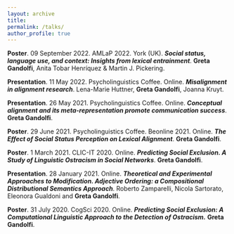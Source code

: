 ```yaml
---
layout: archive
title: 
permalink: /talks/
author_profile: true
---
```

**Poster**. 09 September 2022. AMLaP 2022. York (UK). _**Social status, language use, and context: Insights from lexical entrainment**_. **Greta Gandolfi**, Anita Tobar Henríquez & Martin J. Pickering.

**Presentation**. 11 May 2022. Psycholinguistics Coffee. Online. _**Misalignment in alignment research**_. Lena-Marie Huttner, **Greta Gandolfi**, Joanna Kruyt.

**Presentation**. 26 May 2021. Psycholinguistics Coffee. Online. _**Conceptual alignment and its meta-representation promote communication success**_. **Greta Gandolfi**. 

**Poster**. 29 June 2021. Psycholinguistics Coffee. Beonline 2021. Online. _**The Effect of Social Status Perception on Lexical Alignment**_. **Greta Gandolfi**.

**Poster**. 1 March 2021. CLIC-IT 2020. Online. _**Predicting Social Exclusion. A Study of Linguistic Ostracism in Social Networks**_. **Greta Gandolfi**. 

**Presentation**. 28 January 2021. Online. _**Theoretical and Experimental Approaches to Modification. Adjective Ordering: a Compositional Distributional Semantics Approach**_. Roberto Zamparelli, Nicola Sartorato, Eleonora Gualdoni and **Greta Gandolfi**. 

**Poster**. 31 July 2020. CogSci 2020. Online. _**Predicting Social Exclusion: A Computational Linguistic Approach to the Detection of Ostracism.**_ **Greta Gandolfi**. 

